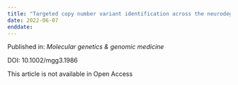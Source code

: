 ```yaml
---
title: "Targeted copy number variant identification across the neurodegenerative disease spectrum."
date: 2022-06-07
enddate:
---
```


Published in: *Molecular genetics & genomic medicine*

DOI: 10.1002/mgg3.1986

This article is not available in Open Access


